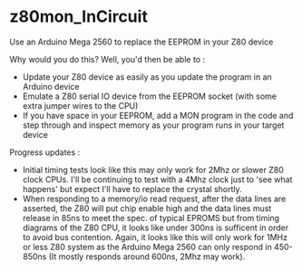 # z80mon_InCircuit
Use an Arduino Mega 2560 to replace the EEPROM in your Z80 device

Why would you do this? Well, you'd then be able to : 

- Update your Z80 device as easily as you update the program in an Arduino device
- Emulate a Z80 serial IO device from the EEPROM socket (with some extra jumper wires to the CPU)
- If you have space in your EEPROM, add a MON program in the code and step through and inspect memory as your program runs in your target device

Progress updates : 

- Initial timing tests look like this may only work for 2Mhz or slower Z80 clock CPUs.  I'll be continuing to test with a 4Mhz clock just to 'see what happens' but expect I'll have to replace the crystal shortly.
- When responding to a memory/io read request, after the data lines are asserted, the Z80 will put chip enable high and the data lines must release in 85ns to meet the spec. of typical EPROMS but from timing diagrams of the Z80 CPU, it looks like under 300ns is sufficent in order to avoid bus contention.  Again, it looks like this will only work for 1MHz or less Z80 system as the Arduino Mega 2560 can only respond in 450-850ns (It mostly responds around 600ns, 2Mhz may work).
